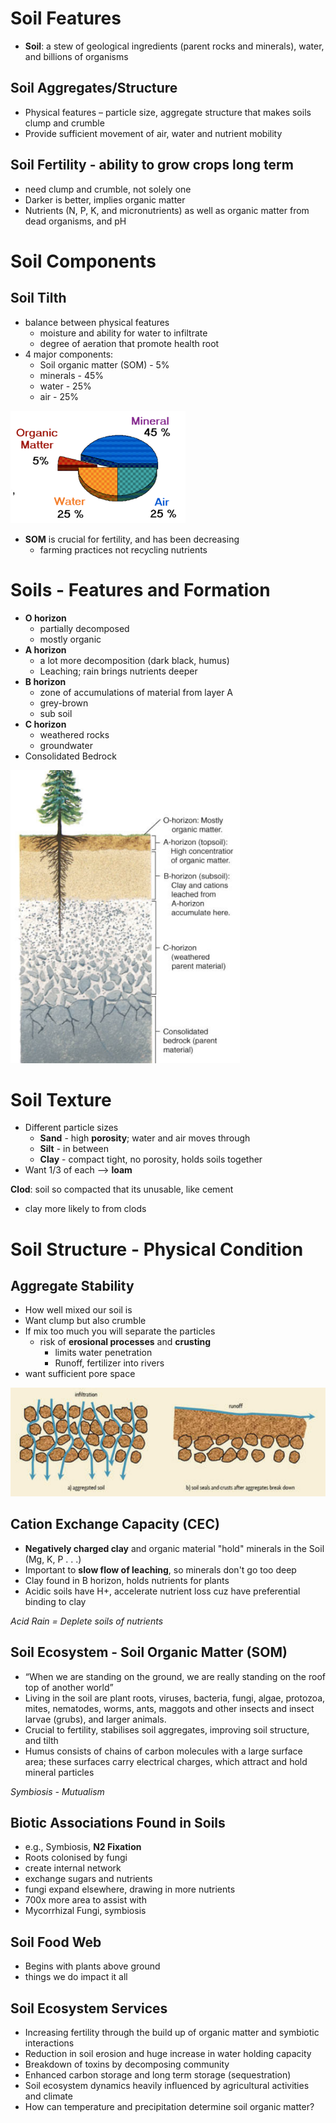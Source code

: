 # Soil Features
- **Soil**: a stew of geological ingredients (parent rocks and minerals), water, and billions of organisms

## Soil Aggregates/Structure
- Physical features – particle size, aggregate structure that makes soils clump and crumble 
- Provide sufficient movement of air, water and nutrient mobility

## Soil Fertility - ability to grow crops long term
- need clump and crumble, not solely one
- Darker is better, implies organic matter
- Nutrients (N, P, K, and micronutrients) as well as organic matter from dead organisms, and pH

# Soil Components

## Soil Tilth
- balance between physical features
	- moisture and ability for water to infiltrate
	- degree of aeration that promote health root
- 4 major components:
	- Soil organic matter (SOM) - 5%
	- minerals - 45%
	- water - 25%
	- air - 25%

![](Images/soil-composition.png)

- **SOM** is crucial for fertility, and has been decreasing
	- farming practices not recycling nutrients

# Soils - Features and Formation
- **O horizon** 
	- partially decomposed
	- mostly organic
- **A horizon**
	- a lot more decomposition (dark black, humus)
	- Leaching; rain brings nutrients deeper
- **B horizon**
	- zone of accumulations of material from layer A
	- grey-brown
	- sub soil
- **C horizon**
	- weathered rocks
	- groundwater
- Consolidated Bedrock

![](Images/layers.png)

# Soil Texture
- Different particle sizes
	- **Sand** - high **porosity**; water and air moves through 
	- **Silt** - in between
	- **Clay** - compact tight, no porosity, holds soils together
- Want 1/3 of each --> **loam**

**Clod**: soil so compacted that its unusable, like cement
- clay more likely to from clods

# Soil Structure - Physical Condition

## Aggregate Stability
- How well mixed our soil is
- Want clump but also crumble
- If mix too much you will separate the particles
	- risk of **erosional processes** and **crusting**
		- limits water penetration
		- Runoff, fertilizer into rivers
- want sufficient pore space

![](../Images/Pasted%20image%2020240320115928.png)

## Cation Exchange Capacity (CEC)
- **Negatively charged clay** and organic material "hold" minerals in the Soil (Mg, K, P . . .)
- Important to **slow flow of leaching**, so minerals don't go too deep
- Clay found in B horizon, holds nutrients for plants
- Acidic soils have H+, accelerate nutrient loss cuz have preferential binding to clay

*Acid Rain = Deplete soils of nutrients*

## Soil Ecosystem - Soil Organic Matter (SOM)
- “When we are standing on the ground, we are really standing on the roof top of another world”
- Living in the soil are plant roots, viruses, bacteria, fungi, algae, protozoa, mites, nematodes, worms, ants, maggots and other insects and insect larvae (grubs), and larger animals.
- Crucial to fertility, stabilises soil aggregates, improving soil structure, and tilth
- Humus consists of chains of carbon molecules with a large surface area; these surfaces carry electrical charges, which attract and hold mineral particles

*Symbiosis - Mutualism*

## Biotic Associations Found in Soils
- e.g., Symbiosis, **N2 Fixation**
- Roots colonised by fungi
- create internal network
- exchange sugars and nutrients
- fungi expand elsewhere, drawing in more nutrients
- 700x more area to assist with
- Mycorrhizal Fungi, symbiosis

## Soil Food Web
- Begins with plants above ground
- things we do impact it all

## Soil Ecosystem Services
- Increasing fertility through the build up of organic matter and symbiotic interactions
- Reduction in soil erosion and huge increase in water holding capacity
- Breakdown of toxins by decomposing community
- Enhanced carbon storage and long term storage (sequestration)
- Soil ecosystem dynamics heavily influenced by agricultural activities and climate
- How can temperature and precipitation determine soil organic matter?

